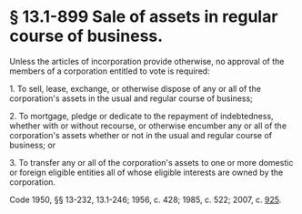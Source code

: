 # § 13.1-899 Sale of assets in regular course of business.

<p>Unless the articles of incorporation provide otherwise, no approval of the members of a corporation entitled to vote is required:</p><p>1. To sell, lease, exchange, or otherwise dispose of any or all of the corporation's assets in the usual and regular course of business;</p><p>2. To mortgage, pledge or dedicate to the repayment of indebtedness, whether with or without recourse, or otherwise encumber any or all of the corporation's assets whether or not in the usual and regular course of business; or</p><p>3. To transfer any or all of the corporation's assets to one or more domestic or foreign eligible entities all of whose eligible interests are owned by the corporation.</p><p>Code 1950, §§ 13-232, 13.1-246; 1956, c. 428; 1985, c. 522; 2007, c. <a href='http://lis.virginia.gov/cgi-bin/legp604.exe?071+ful+CHAP0925'>925</a>.</p>